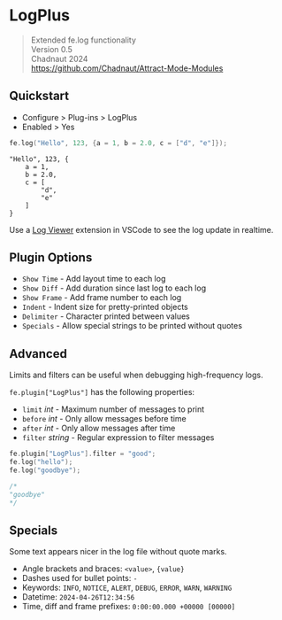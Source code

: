 # LogPlus

> Extended fe.log functionality  
> Version 0.5  
> Chadnaut 2024  
> https://github.com/Chadnaut/Attract-Mode-Modules

## Quickstart

- Configure > Plug-ins > LogPlus
- Enabled > Yes

```cpp
fe.log("Hello", 123, {a = 1, b = 2.0, c = ["d", "e"]});
```

```log
"Hello", 123, {
    a = 1, 
    b = 2.0, 
    c = [
        "d", 
        "e"
    ]
}
```

Use a [Log Viewer](https://marketplace.visualstudio.com/items?itemName=berublan.vscode-log-viewer) extension in VSCode to see the log update in realtime.

## Plugin Options

- `Show Time` - Add layout time to each log
- `Show Diff` - Add duration since last log to each log
- `Show Frame` - Add frame number to each log
- `Indent` - Indent size for pretty-printed objects
- `Delimiter` - Character printed between values
- `Specials` - Allow special strings to be printed without quotes

## Advanced

Limits and filters can be useful when debugging high-frequency logs.

`fe.plugin["LogPlus"]` has the following properties:
- `limit` *int* - Maximum number of messages to print
- `before` *int* - Only allow messages before time
- `after` *int* - Only allow messages after time
- `filter` *string* - Regular expression to filter messages

```cpp
fe.plugin["LogPlus"].filter = "good";
fe.log("hello");
fe.log("goodbye");

/*
"goodbye"
*/
```

## Specials

Some text appears nicer in the log file without quote marks.

- Angle brackets and braces: `<value>`, `{value}`
- Dashes used for bullet points: ` - `
- Keywords: `INFO`, `NOTICE`, `ALERT`, `DEBUG`, `ERROR`, `WARN`, `WARNING`
- Datetime: `2024-04-26T12:34:56`
- Time, diff and frame prefixes: `0:00:00.000 +00000 [00000]`
